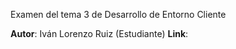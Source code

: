 Examen del tema 3 de Desarrollo de Entorno Cliente

**Autor**: Iván Lorenzo Ruiz (Estudiante)
**Link**: